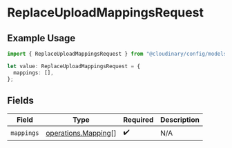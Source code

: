 # ReplaceUploadMappingsRequest

## Example Usage

```typescript
import { ReplaceUploadMappingsRequest } from "@cloudinary/config/models/operations";

let value: ReplaceUploadMappingsRequest = {
  mappings: [],
};
```

## Fields

| Field                                                      | Type                                                       | Required                                                   | Description                                                |
| ---------------------------------------------------------- | ---------------------------------------------------------- | ---------------------------------------------------------- | ---------------------------------------------------------- |
| `mappings`                                                 | [operations.Mapping](../../models/operations/mapping.md)[] | :heavy_check_mark:                                         | N/A                                                        |